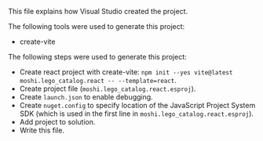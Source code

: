 This file explains how Visual Studio created the project.

The following tools were used to generate this project:
- create-vite

The following steps were used to generate this project:
- Create react project with create-vite: `npm init --yes vite@latest moshi.lego_catalog.react -- --template=react`.
- Create project file (`moshi.lego_catalog.react.esproj`).
- Create `launch.json` to enable debugging.
- Create `nuget.config` to specify location of the JavaScript Project System SDK (which is used in the first line in `moshi.lego_catalog.react.esproj`).
- Add project to solution.
- Write this file.
